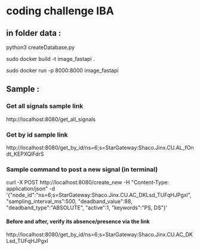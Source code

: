 # coding challenge IBA

## in folder data : 

python3 createDatabase.py

sudo docker build -t image_fastapi .

sudo docker run  -p 8000:8000 image_fastapi


## Sample  : 

### Get all signals sample link
http://localhost:8080/get_all_signals


### Get by id sample link
http://localhost:8080/get_by_id/ns=6;s=StarGateway:Shaco.Jinx.CU.AL_fOndt_KEPXQlFdrS

### Sample command to post a new signal (in terminal)
curl -X POST http://localhost:8080/create_new -H "Content-Type: application/json" -d '{"node_id":"ns=6;s=StarGateway:Shaco.Jinx.CU.AC_DKLsd_TUFqHJPgxl", "sampling_interval_ms":500, "deadband_value":88, "deadband_type":"ABSOLUTE", "active":1, "keywords":"PS, DS"}'

#### Before and after, verify its absence/presence via the link
http://localhost:8080/get_by_id/ns=6;s=StarGateway:Shaco.Jinx.CU.AC_DKLsd_TUFqHJPgxl